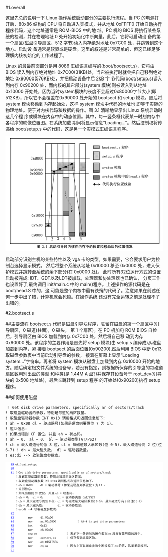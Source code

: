#1.overall

这里先总的说明一下 Linux 操作系统启动部分的主要执行流程。当 PC 的电源打开后，80x86 结构的 CPU 将自动进入实模式，并从地址 0xFFFF0 开始自动执行程序代码，这个地址通常是 ROM-BIOS 中的地 址。PC 机的 BIOS 将执行某些系统的检测，并在物理地址 0 处开始初始化中断向量。此后，它将可启动设 备的第一个扇区(磁盘引导扇区，512 字节)读入内存绝对地址 0x7C00 处，并跳转到这个地方。启动设 备通常是软驱或是硬盘。这里的叙述是非常简单的，但这已经足够理解内核初始化的工作过程了。

Linux 的最最前面部分是用 8086 汇编语言编写的(boot/bootsect.s)，它将由 BIOS 读入到内存绝对地址 0x7C00(31KB)处，当它被执行时就会把自己移到绝对地址 0x90000(576KB)处，并把启动设备中后 2kB 字 节代码(boot/setup.s)读入到内存 0x90200 处，而内核的其它部分(system 模块)则被读入到从地址 0x10000 开始处，因为当时system模块的长度不会超过0x80000字节大小(即512KB)，所以它不会覆盖在0x90000 处开始的 bootsect 和 setup 模块。随后将 system 模块移动到内存起始处，这样 system 模块中代码的地址也 即等于实际的物理地址。便于对内核代码和数据的操作。图 3.1 清晰地显示出 Linux 系统启动时这几个程 序或模块在内存中的动态位置。其中，每一竖条框代表某一时刻内存中各程序的映像位置图。在系统加载 期间将显示信息"Loading..."。然后控制权将传递给 boot/setup.s 中的代码，这是另一个实模式汇编语言程序。

![](res/g3-1.png)

启动部分识别主机的某些特性以及 vga 卡的类型。如果需要，它会要求用户为控制台选择显示模式。 然后将整个系统从地址 0x10000 移至 0x0000 处，进入保护模式并跳转至系统的余下部分(在 0x0000 处)。 此时所有32位运行方式的设置启动被完成: IDT、GDT以及LDT被加载，处理器和协处理器也已确认， 分页工作也设置好了;最终调用 init/main.c 中的 main()程序。上述操作的源代码是在 boot/head.S 中的，这 可能是整个内核中最有诀窍的代码了。注意如果在前述任何一步中出了错，计算机就会死锁。在操作系统 还没有完全运转之前是处理不了出错的。


#2.bootsect.s

##主要流程
bootsect.s 代码是磁盘引导块程序，驻留在磁盘的第一个扇区中(引导扇区，0 磁道(柱面)，0 磁头，
第 1 个扇区)。在 PC 机加电 ROM BIOS 自检后，引导扇区由 BIOS 加载到内存 0x7C00 处，然后将自己移 动到内存 0x90000 处。该程序的主要作用是首先将 setup 模块(由 setup.s 编译成)从磁盘加载到内存，紧 接着 bootsect 的后面位置(0x90200),然后利用 BIOS 中断 0x13 取磁盘参数表中当前启动引导盘的参数， 接着在屏幕上显示“Loading system...”字符串。再者将 system 模块从磁盘上加载到内存 0x10000 开始的地 方。随后确定根文件系统的设备号，若没有指定，则根据所保存的引导盘的每磁道扇区数判别出盘的类型 和种类(是 1.44M A 盘?)并保存其设备号于 root_dev(引导块的 0x508 地址处)，最后长跳转到 setup 程序 的开始处(0x90200)执行 setup 程序。

##如何使用磁盘
```
 ! Get disk drive parameters, specifically nr of sectors/track
! 取磁盘驱动器的参数，特别是每道的扇区数量。
! 取磁盘驱动器参数 INT 0x13 调用格式和返回信息如下:
! ah = 0x08 dl = 驱动器号(如果是硬盘则要置位 7 为 1)。
! 返回信息:
! 如果出错则 CF 置位，并且 ah = 状态码。
! ah = 0， al = 0， bl = 驱动器类型(AT/PS2)
! ch = 最大磁道号的低 8 位，cl = 每磁道最大扇区数(位 0-5)，最大磁道号高 2 位(位 6-7) ! dh = 最大磁头数， dl = 驱动器数量，
! es:di --> 软驱磁盘参数表。
```

![](res/code3-1.png)

